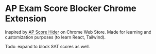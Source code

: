 # AP Exam Score Blocker Chrome Extension

Inspired by [AP Score Hider](https://chromewebstore.google.com/detail/ap%C2%AE-score-hider/jfeofgolbklfnkjdogghbmbgnonkgace?hl=en-US) on Chrome Web Store. Made for learning and customization purposes (to learn React, Tailwind).


Todo: expand to block SAT scores as well.